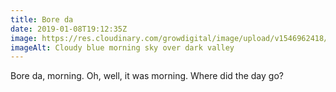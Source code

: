 ```yaml
---
title: Bore da
date: 2019-01-08T19:12:35Z
image: https://res.cloudinary.com/growdigital/image/upload/v1546962418/sky-13484428.jpg
imageAlt: Cloudy blue morning sky over dark valley
---
```


Bore da, morning. Oh, well, it was morning. Where did the day go?
